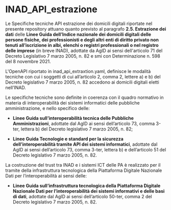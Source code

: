 # INAD_API_estrazione

Le Specifiche tecniche API estrazione dei domicili digitali riportate 
nel presente repository attuano quanto previsto al paragrafo **2.5. 
Estrazione dei dati** delle **Linee Guida dell’Indice nazionale dei 
domicili digitali delle persone fisiche, dei professionisti e degli 
altri enti di diritto privato non tenuti all’iscrizione in albi, elenchi 
o registri professionali o nel registro delle imprese** (in breve INAD), 
adottate da AgID ai sensi dell'articolo 71 del Decreto Legislativo 7 
marzo 2005, n. 82 e smi con Determinazione n. 598 del 8 novembre 2021. 

L\'OpenAPI riportato in inad_api_extraxtion.yaml, definisce le modalità 
tecniche con cui i soggetti di cui all’articolo 2, comma 2, lettere a) 
e b) del Decreto legislativo 7 marzo 2005, n. 82 accedono ai domicili 
digitali eletti nell’INAD.

Le specifiche tecniche sono definite in coerenza con il quadro normativo 
in materia di interoperabilità dei sistemi informatici delle pubbliche 
amministrazione, e nello specifico delle:

- **Linee Guida sull’interoperabilità tecnica delle Pubbliche Amministrazioni**, 
  adottate dal AgID ai sensi dell’articolo 73, comma 3-ter, lettera b) 
  del Decreto legislativo 7 marzo 2005, n. 82;

- **Linee Guida Tecnologie e standard per la sicurezza dell’interoperabilità tramite API dei sistemi informatici**, 
  adottate dal AgID ai sensi dell’articolo 73, comma 3-ter, lettera b) 
  e dell’articolo 51 del Decreto legislativo 7 marzo 2005, n. 82.

La costruzione del trust tra INAD e i sistemi ICT delle PA è realizzato 
per il tramite della infrastruttura tecnologica della Piattaforma Digitale
Nazionale Dati per l’interoperabilità ai sensi delle:

- **Linee Guida sull’infrastruttura tecnologica della Piattaforma Digitale Nazionale Dati per l’interoperabilità dei sistemi informativi e delle basi di dati**, 
  adottate dal AgID ai sensi dell’articolo 50-ter, comma 2 del Decreto 
  legislativo 7 marzo 2005, n. 82.



